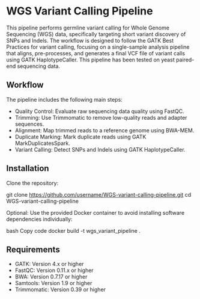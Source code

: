 # WGS Variant Calling Pipeline
This pipeline performs germline variant calling for Whole Genome Sequencing (WGS) data, specifically targeting short variant discovery of SNPs and Indels. The workflow is designed to follow the GATK Best Practices for variant calling, focusing on a single-sample analysis pipeline that aligns, pre-processes, and generates a final VCF file of variant calls using GATK HaplotypeCaller. This pipeline has been tested on yeast paired-end sequencing data.

## Workflow
The pipeline includes the following main steps:

* Quality Control: Evaluate raw sequencing data quality using FastQC.
* Trimming: Use Trimmomatic to remove low-quality reads and adapter sequences.
* Alignment: Map trimmed reads to a reference genome using BWA-MEM.
* Duplicate Marking: Mark duplicate reads using GATK MarkDuplicatesSpark.
* Variant Calling: Detect SNPs and Indels using GATK HaplotypeCaller.

## Installation
Clone the repository:

git clone https://github.com/username/WGS-variant-calling-pipeline.git
cd WGS-variant-calling-pipeline

Optional: Use the provided Docker container to avoid installing software dependencies individually:

bash
Copy code
docker build -t wgs_variant_pipeline .

## Requirements
* GATK: Version 4.x or higher
* FastQC: Version 0.11.x or higher
* BWA: Version 0.7.17 or higher
* Samtools: Version 1.9 or higher
* Trimmomatic: Version 0.39 or higher

